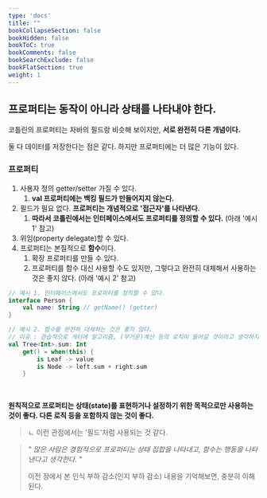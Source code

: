 ```yaml
---
type: 'docs'
title: ""
bookCollapseSection: false
bookHidden: false
bookToC: true
bookComments: false
bookSearchExclude: false
bookFlatSection: true
weight: 1
---
```


## 프로퍼티는 동작이 아니라 상태를 나타내야 한다.

코틀린의 프로퍼티는 자바의 필드랑 비슷해 보이지만, **서로 완전히 다른 개념이다.**

둘 다 데이터를 저장한다는 점은 같다. 하지만 프로퍼티에는 더 많은 기능이 있다.

### 프로퍼티

1. 사용자 정의 getter/setter 가질 수 있다.
   1. **val 프로퍼티에는 백킹 필드가 만들어지지 않는다.**
2. 필드가 필요 없다. **프로퍼티는 개념적으로 '접근자'를 나타낸다.**
   1. **따라서 코틀린에서는 인터페이스에서도 프로퍼티를 정의할 수 있다.** (아래 '예시 1' 참고)
3. 위임(property delegate)할 수 있다.
4. 프로퍼티는 본질적으로 **함수**이다. 
   1. 확장 프로퍼티를 만들 수 있다.
   2. 프로퍼티를 함수 대신 사용할 수도 있지만, 그렇다고 완전히 대체해서 사용하는 것은 좋지 않다. (아래 '예시 2' 참고)

```kotlin
// 예시 1. 인터페이스에서도 프로퍼티를 정의할 수 있다.
interface Person {
    val name: String // getName() (getter)
}
```

```kotlin
// 예시 2. 함수를 완전히 대체하는 것은 좋지 않다.
// 이유 : 관습적으로 게터에 알고리즘, (무거운)계산 등의 로직이 들어갈 것이라고 생각하지 않는다.
val Tree<Int>.sum: Int
    get() = when(this) {
        is Leaf -> value
        is Node -> left.sum + right.sum
    }
```

<br>

**원칙적으로 프로퍼티는 상태(state)를 표현하거나 설정하기 위한 목적으로만 사용하는 것이 좋다. 다른 로직 등을 포함하지 않는 것이 좋다.**

> ㄴ 이런 관점에서는 '필드'처럼 사용되는 것 같다.

> *" 많은 사람은 경험적으로 프로퍼티는 상태 집합을 나타내고, 함수는 행동을 나타낸다고 생각한다. "*
> 
> 이전 장에서 본 인식 부하 감소(인지 부하 감소) 내용을 기억해보면, 충분히 이해된다.